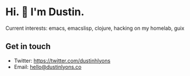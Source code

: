 # Hi. 👋 I'm Dustin. 

Current interests: emacs, emacslisp, clojure, hacking on my homelab, guix

## Get in touch
- Twitter: https://twitter.com/dustinhlyons
- Email: hello@dustinlyons.co
